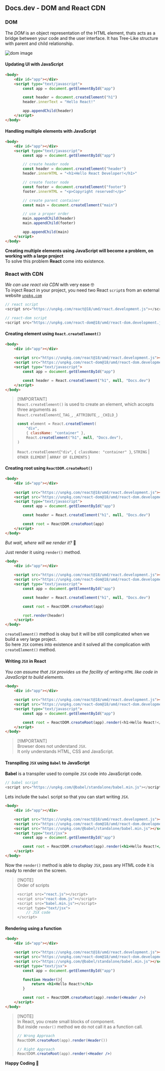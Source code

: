 ## Docs.dev - DOM and React CDN

### DOM
The *DOM* is an object representation of the HTML element, thats acts as a bridge between your code and the user interface. It has Tree-Like structure with parent and child relationship.

![dom image](DOM.png)

#### Updating UI with JavaScript
```html
<body>
    <div id="app"></div>
    <script type="text/javascript">
        const app = document.getElementById("app")

        const header = document.createElement("h1")
        header.innerText = "Hello React!"

        app.appendChild(header)
    </script>
</body>
```

#### Handling multiple elements with JavaScript
```html
<body>
    <div id="app"></div>
    <script type="text/javascript">
        const app = document.getElementById("app")

        // create header node
        const header = document.createElement("header")
        header.innerHTML = "<h1>Hello React Developer!</h1>"

        // create footer node
        const footer = document.createElement("footer")
        footer.innerHTML = "<p>Copyright reserved!</p>"

        // create parent container
        const main = document.createElement("main")

        // use a proper order
        main.appendChild(header)
        main.appendChild(footer)

        app.appendChild(main)
    </script>
</body>
```

**Creating multiple elements using JavaScript will become a problem, on working with a large project**<br/>To solve this problem **React** come into existence.


### React with CDN
*We can use react via CDN* with very ease 🤓<br/>
To inject React in your project, you need two React `script`s from an external website [`unpkg.com`](https://legacy.reactjs.org/docs/cdn-links.html)

```js
// react script
<script src="https://unpkg.com/react@18/umd/react.development.js"></script>

// react-dom script
<script src="https://unpkg.com/react-dom@18/umd/react-dom.development.js"></script>
```

#### Creating element using `React.createElement()`
```html
<body>
    <div id="app"></div>
    
    <script src="https://unpkg.com/react@18/umd/react.development.js"></script>
    <script src="https://unpkg.com/react-dom@18/umd/react-dom.development.js"></script>
    <script type="text/javascript">
        const app = document.getElementById("app")

        const header = React.createElement("h1", null, "Docs.dev")
    </script>
</body>
```
> [!IMPORTANT]\
> `React.createElement()` is used to create an element, which accepts three arguments as\
> `React.createElement`(`_TAG_`, `_ATTRIBUTE_`, `_CHILD_`)
>
> ```js
> const element = React.createElement(
>     "div",
>     { className: "container" },
>     React.createElement("h1", null, "Docs.dev"),
> )
> ```
>
> `React.createElement`(`"div"`, `{ className: "container" }`, `STRING` | `OTHER ELEMENT` | `ARRAY OF ELEMENTS` )

#### Creating root using `ReactDOM.createRoot()`
```html
<body>
    <div id="app"></div>
    
    <script src="https://unpkg.com/react@18/umd/react.development.js"></script>
    <script src="https://unpkg.com/react-dom@18/umd/react-dom.development.js"></script>
    <script type="text/javascript">
        const app = document.getElementById("app")

        const header = React.createElement("h1", null, "Docs.dev")

        const root = ReactDOM.createRoot(app)
    </script>
</body>
```
*But wait, where will we render it?* 🤔

Just render it using `render()` method.
```html
<body>
    <div id="app"></div>
    
    <script src="https://unpkg.com/react@18/umd/react.development.js"></script>
    <script src="https://unpkg.com/react-dom@18/umd/react-dom.development.js"></script>
    <script type="text/javascript">
        const app = document.getElementById("app")

        const header = React.createElement("h1", null, "Docs.dev")

        const root = ReactDOM.createRoot(app)

        root.render(header)
    </script>
</body>
```

`createElement()` method is okay but it will be still complicated when we build a very large project.<br/>
So here `JSX` comes into existence and it solved all the complication with `createElement()` method.

#### Writing `JSX` in React

*You can assume that `JSX` provides us the facility of writing `HTML` like code in JavaScript to build elements.*
```html
<body>
    <div id="app"></div>

    <script src="https://unpkg.com/react@18/umd/react.development.js"></script>
    <script src="https://unpkg.com/react-dom@18/umd/react-dom.development.js"></script>
    <script type="text/javascript">
        const app = document.getElementById("app")

        const root = ReactDOM.createRoot(app).render(<h1>Hello React!</h1>)
    </script>
</body>
```
> [!IMPORTANT]\
> Browser does not understand `JSX`.\
> It only understands HTML, CSS and JavaScript.

#### Transpiling `JSX` using `Babel` to JavaScript
**Babel** is a transpiler used to compile `JSX` code into JavaScript code.

```js
// babel script
<script src="https://unpkg.com/@babel/standalone/babel.min.js"></script>
```

Lets include the `babel` script so that you can start writing `JSX`.
```html
<body>
    <div id="app"></div>

    <script src="https://unpkg.com/react@18/umd/react.development.js"></script>
    <script src="https://unpkg.com/react-dom@18/umd/react-dom.development.js"></script>
    <script src="https://unpkg.com/@babel/standalone/babel.min.js"></script>
    <script type="text/jsx">
        const app = document.getElementById("app")

        const root = ReactDOM.createRoot(app).render(<h1>Hello React!</h1>)
    </script>
</body>
```
Now the `render()` method is able to display `JSX`, pass any HTML code it is ready to render on the screen.
> [!NOTE]\
> Order of scripts
> ```js
> <script src="react.js"></script>
> <script src="react-dom.js"></script>
> <script src="babel.min.js"></script>
> <script type="text/jsx">
>     // JSX code
> </script>
> ```

#### Rendering using a function
```html
<body>
    <div id="app"></div>

    <script src="https://unpkg.com/react@18/umd/react.development.js"></script>
    <script src="https://unpkg.com/react-dom@18/umd/react-dom.development.js"></script>
    <script src="https://unpkg.com/@babel/standalone/babel.min.js"></script>
    <script type="text/jsx">
        const app = document.getElementById("app")

        function Header(){
            return <h1>Hello React!</h1>
        }

        const root = ReactDOM.createRoot(app).render(<Header />)
    </script>
</body>
```
> [!NOTE]\
> In React, you create small blocks of component.\
> But inside `render()` method we do not call it as a function call.
>
> ```jsx
> // Wrong Approach
> ReactDOM.createRoot(app).render(Header())
> 
> // Right Approach
> ReactDOM.createRoot(app).render(<Header />)
> ```

**Happy Coding 💖**
